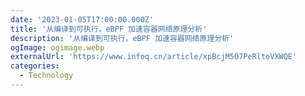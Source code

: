 ```yaml
---
date: '2023-01-05T17:00:00.000Z'
title: '从编译到可执行，eBPF 加速容器网络原理分析'
description: '从编译到可执行，eBPF 加速容器网络原理分析'
ogImage: ogimage.webp
externalUrl: 'https://www.infoq.cn/article/xpBcjM5O7PeRlteVXWQE'
categories:
  - Technology
---
```

